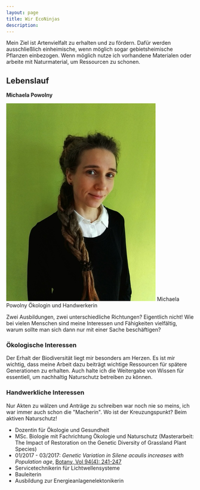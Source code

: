 ```yaml
---
layout: page
title: Wir EcoNinjas
description:
---
```


Mein Ziel ist Artenvielfalt zu erhalten und zu fördern.  Dafür werden ausschließlich einheimische, wenn möglich sogar gebietsheimische Pflanzen einbezogen. Wenn möglich nutze ich vorhandene Materialen oder arbeite mit Naturmaterial, um Ressourcen zu schonen.

## Lebenslauf

**Michaela Powolny**

<span class="image right">
<img src="/images/2018.jpg">
Michaela Powolny
Ökologin und Handwerkerin
</span>

Zwei Ausbildungen, zwei unterschiedliche Richtungen? Eigentlich nicht!
Wie bei vielen Menschen sind meine Interessen und Fähigkeiten
vielfältig, warum sollte man sich dann nur mit einer Sache
beschäftigen?

### Ökologische Interessen

Der Erhalt der Biodiversität liegt mir besonders am Herzen. Es ist mir
wichtig, dass meine Arbeit dazu beiträgt wichtige Ressourcen für
spätere Generationen zu erhalten. Auch halte ich die Weitergabe von
Wissen für essentiell, um nachhaltig Naturschutz betreiben zu können.

### Handwerkliche Interessen

Nur Akten zu wälzen und Anträge zu schreiben war noch nie so meins,
ich war immer auch schon die "Macherin".  Wo ist der Kreuzungspunkt?
Beim aktiven Naturschutz!

- Dozentin für Ökologie und Gesundheit
- MSc. Biologie mit Fachrichtung Ökologie und Naturschutz
  (Masterarbeit: The Impact of Restoration on the Genetic Diversity of
  Grassland Plant Species)
- 01/2017 - 03/2017: _Genetic Variation in Silene acaulis increases
  with Population age_, [Botany, Vol 94(4):
  241-247](HTTPS://doi.org/10.11.39/cjb-2015-0195)
- Servicetechnikerin für Lichtwellensysteme
- Bauleiterin
- Ausbildung zur Energieanlagenelektonikerin
